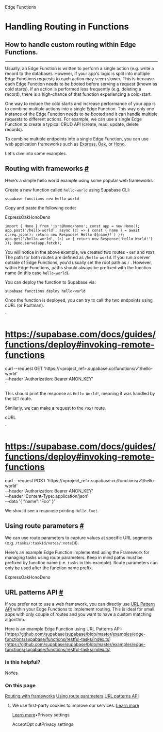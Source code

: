Edge Functions

# Handling Routing in Functions

## How to handle custom routing within Edge Functions.

* * *

Usually, an Edge Function is written to perform a single action (e.g. write a record to the database). However, if your app's logic is split into multiple Edge Functions requests to each action may seem slower.
This is because each Edge Function needs to be booted before serving a request (known as cold starts). If an action is performed less frequently (e.g. deleting a record), there is a high-chance of that function experiencing a cold-start.

One way to reduce the cold starts and increase performance of your app is to combine multiple actions into a single Edge Function. This way only one instance of the Edge Function needs to be booted and it can handle multiple requests to different actions.
For example, we can use a single Edge Function to create a typical CRUD API (create, read, update, delete records).

To combine multiple endpoints into a single Edge Function, you can use web application frameworks such as [Express](https://expressjs.com/), [Oak](https://oakserver.github.io/oak/), or [Hono](https://hono.dev/).

Let's dive into some examples.

## Routing with frameworks [\#](https://supabase.com/docs/guides/functions/routing\#routing-with-frameworks)

Here's a simple hello world example using some popular web frameworks.

Create a new function called `hello-world` using Supabase CLI:

`
supabase functions new hello-world
`

Copy and paste the following code:

ExpressOakHonoDeno

``
import { Hono } from 'jsr:@hono/hono';
const app = new Hono();
app.post('/hello-world', async (c) => {
const { name } = await c.req.json();
return new Response(`Hello ${name}!`)
});
app.get('/hello-world', (c) => {
return new Response('Hello World!')
});
Deno.serve(app.fetch);
``

You will notice in the above example, we created two routes - `GET` and `POST`. The path for both routes are defined as `/hello-world`.
If you run a server outside of Edge Functions, you'd usually set the root path as `/` .
However, within Edge Functions, paths should always be prefixed with the function name (in this case `hello-world`).

You can deploy the function to Supabase via:

`
supabase functions deploy hello-world
`

Once the function is deployed, you can try to call the two endpoints using cURL (or Postman).

`
# https://supabase.com/docs/guides/functions/deploy#invoking-remote-functions
curl --request GET 'https://<project_ref>.supabase.co/functions/v1/hello-world' \
  --header 'Authorization: Bearer ANON_KEY' \
`

This should print the response as `Hello World!`, meaning it was handled by the `GET` route.

Similarly, we can make a request to the `POST` route.

cURL

`
# https://supabase.com/docs/guides/functions/deploy#invoking-remote-functions
curl --request POST 'https://<project_ref>.supabase.co/functions/v1/hello-world' \
  --header 'Authorization: Bearer ANON_KEY' \
  --header 'Content-Type: application/json' \
  --data '{ "name":"Foo" }'
`

We should see a response printing `Hello Foo!`.

## Using route parameters [\#](https://supabase.com/docs/guides/functions/routing\#using-route-parameters)

We can use route parameters to capture values at specific URL segments (e.g. `/tasks/:taskId/notes/:noteId`).

Here's an example Edge Function implemented using the Framework for managing tasks using route parameters.
Keep in mind paths must be prefixed by function name (i.e. `tasks` in this example). Route parameters can only be used after the function name prefix.

ExpressOakHonoDeno

## URL patterns API [\#](https://supabase.com/docs/guides/functions/routing\#url-patterns-api)

If you prefer not to use a web framework, you can directly use [URL Pattern API](https://developer.mozilla.org/en-US/docs/Web/API/URL_Pattern_API) within your Edge Functions to implement routing.
This is ideal for small apps with only couple of routes and you want to have a custom matching algorithm.

Here is an example Edge Function using URL Patterns API: [https://github.com/supabase/supabase/blob/master/examples/edge-functions/supabase/functions/restful-tasks/index.ts](https://github.com/supabase/supabase/blob/master/examples/edge-functions/supabase/functions/restful-tasks/index.ts)

### Is this helpful?

NoYes

### On this page

[Routing with frameworks](https://supabase.com/docs/guides/functions/routing#routing-with-frameworks) [Using route parameters](https://supabase.com/docs/guides/functions/routing#using-route-parameters) [URL patterns API](https://supabase.com/docs/guides/functions/routing#url-patterns-api)

1. We use first-party cookies to improve our services. [Learn more](https://supabase.com/privacy#8-cookies-and-similar-technologies-used-on-our-european-services)



   [Learn more](https://supabase.com/privacy#8-cookies-and-similar-technologies-used-on-our-european-services)•Privacy settings





   AcceptOpt outPrivacy settings